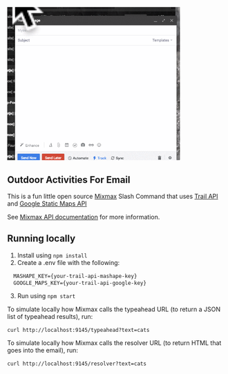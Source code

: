 <img src='./assets/whatitdoes.gif' style='max-width:400px'>

##  Outdoor Activities For Email

This is a fun little open source <a href='https://mixmax.com'>Mixmax</a> Slash Command that uses <a href='https://market.mashape.com/trailapi/trailapi'>Trail API</a> and <a href='https://developers.google.com/maps/documentation/static-maps/'>Google Static Maps API</a>

See <a href='http://developer.mixmax.com/docs/overview-slash-commands#tutorial-building-mygiphy'>Mixmax API documentation</a> for more information.


## Running locally

1. Install using `npm install`
2. Create a .env file with the following:

```
  MASHAPE_KEY={your-trail-api-mashape-key}
  GOOGLE_MAPS_KEY={your-trail-api-google-key}
```

3. Run using `npm start`

To simulate locally how Mixmax calls the typeahead URL (to return a JSON list of typeahead results), run:

```
curl http://localhost:9145/typeahead?text=cats
```

To simulate locally how Mixmax calls the resolver URL (to return HTML that goes into the email), run:

```
curl http://localhost:9145/resolver?text=cats
```
